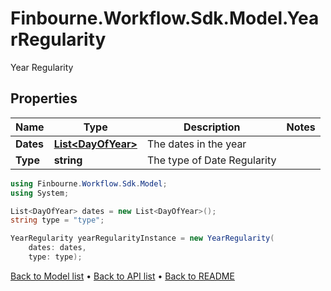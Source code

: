 # Finbourne.Workflow.Sdk.Model.YearRegularity
Year Regularity

## Properties

Name | Type | Description | Notes
------------ | ------------- | ------------- | -------------
**Dates** | [**List&lt;DayOfYear&gt;**](DayOfYear.md) | The dates in the year | 
**Type** | **string** | The type of Date Regularity | 

```csharp
using Finbourne.Workflow.Sdk.Model;
using System;

List<DayOfYear> dates = new List<DayOfYear>();
string type = "type";

YearRegularity yearRegularityInstance = new YearRegularity(
    dates: dates,
    type: type);
```

[Back to Model list](../README.md#documentation-for-models) &#8226; [Back to API list](../README.md#documentation-for-api-endpoints) &#8226; [Back to README](../README.md)
